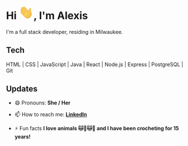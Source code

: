 <h1> Hi <img src="https://raw.githubusercontent.com/ABSphreak/ABSphreak/master/gifs/Hi.gif" width="40px" />, I'm Alexis </h1>

I'm a full stack developer, residing in Milwaukee.

## Tech

HTML | CSS | JavaScript | Java | React | Node.js | Express | PostgreSQL | Git 

## Updates
<!--
- 🔭 I’m currently working on **a money calculator app**

- 💻 I’m looking for work!

- 🧠 I am currently learning **Java.**
-->
- 😄 Pronouns: **She / Her**

- 📫 How to reach me: **[LinkedIn](www.linkedin.com/in/alexis-beckman)**

- ⚡ Fun facts **I love animals 🐱🐶🐱🐶 and I have been crocheting for 15 years!**
